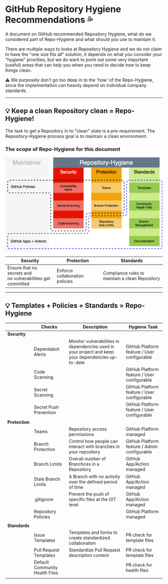 # GitHub Repository Hygiene Recommendations :sweat_drops:

A document on GitHub recommended Repository Hygiene, what do we considered part of Repo-Hygiene and what should you use to maintain it. 

There are multiple ways to looks at Repository Hygiene and we do not claim to have the "one size fits all" solution, it depends on what you consider your "hygiene" priorities, but we do want to point out some very important (useful) areas that can help you when you need to decide how to keep things clean.

:warning: We purposely don't go too deep in to the 'how' of the Repo-Hygiene, since the implementation can heavily depend on individual company standards. 

---

## :bulb: Keep a clean Repository clean = Repo-Hygiene!

 The task to get a Repository in to "clean" state is a pre-requirement. 
 The Repository-Hygiene process goal is to maintain a clean environment.

### The scope of **Repo-Hygiene** for this document

  ![hygiene](images/repo-hygiene.png)
  
  |Security|Protection|Standards|
  |---|---|---|
  |Ensure that no secrets and <br>no vulnerabilities get committed|Enforce collaboration policies|Compliance rules to maintain a clean Repository|

---

## :bulb: Templates + Policies + Standards = Repo-Hygiene



||Checks|Description|Hygiene Task|
|---|---|---|---|
|**Security**||||
||Dependabot Alerts|Monitor vulnerabilities in dependencies used in your project and keep your dependencies up-to-date|GitHub Platform feature / User configurable|
||Code Scanning||GitHub Platform feature / User configurable|
||Secret Scanning||GitHub Platform feature / User configurable|
||Secret Push Prevention||GitHub Platform feature / User configurable|
|**Protection**||||
||Teams|Repository access permissions|GitHub Platform managed|
||Branch Protection|Control how people can interact with branches in your repository|GitHub Platform feature / Admin configurable|
||Branch Limits|Overall number of Branchces in a Repository|GitHub App/Action managed|
||Stale Branch Limits|A Branch with no activity over the defined period of time|GitHub App/Action managed|
||.gitignore|Prevent the push of specific files at the GIT level|GitHub App/Action managed|
||Repository Policies||GitHub Platform managed|
|||||
|**Standards**||||
||Issue Templates|Templates and forms to create standardized collaboration|PR check for template files|
||Pull Request Templates|Standardize Pull Request description content|PR check for template files|
||Default Community Health Files||PR check for health files|
|||||


